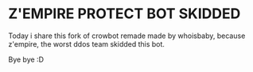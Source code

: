 # Z'EMPIRE PROTECT BOT SKIDDED

Today i share this fork of crowbot remade made by whoisbaby, because z'empire, the worst ddos team skidded this bot.

Bye bye :D
